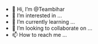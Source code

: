 - 👋 Hi, I’m @Teambihar
- 👀 I’m interested in ...
- 🌱 I’m currently learning ...
- 💞️ I’m looking to collaborate on ...
- 📫 How to reach me ...

<!---
Teambihar/Teambihar is a ✨ special ✨ repository because its `README.md` (this file) appears on your GitHub profile.
You can click the Preview link to take a look at your changes.
--->
